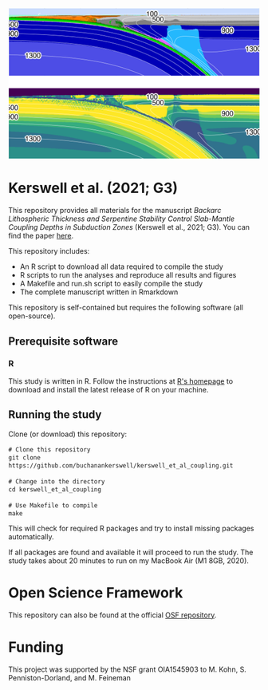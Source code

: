 ![](draft/assets/images/repo-banner.png)

# Kerswell et al. (2021; G3)

This repository provides all materials for the manuscript *Backarc Lithospheric Thickness and Serpentine Stability Control Slab-Mantle Coupling Depths in Subduction Zones* (Kerswell et al., 2021; G3). You can find the paper [here](https://buchanankerswell.com/assets/pdf/kerswell-et-al-coupling-g3-2021.pdf).

This repository includes:

- An R script to download all data required to compile the study
- R scripts to run the analyses and reproduce all results and figures
- A Makefile and run.sh script to easily compile the study
- The complete manuscript written in Rmarkdown

This repository is self-contained but requires the following software (all open-source).

## Prerequisite software

### R

This study is written in R. Follow the instructions at [R's homepage](https://www.r-project.org) to download and install the latest release of R on your machine.

## Running the study

Clone (or download) this repository:

```
# Clone this repository
git clone https://github.com/buchanankerswell/kerswell_et_al_coupling.git

# Change into the directory
cd kerswell_et_al_coupling

# Use Makefile to compile
make
```

This will check for required R packages and try to install missing packages automatically.

If all packages are found and available it will proceed to run the study. The study takes about 20 minutes to run on my MacBook Air (M1 8GB, 2020).

# Open Science Framework

This repository can also be found at the official [OSF repository](https://osf.io/zjac3/).

# Funding

This project was supported by the NSF grant OIA1545903 to M. Kohn, S. Penniston-Dorland, and M. Feineman
